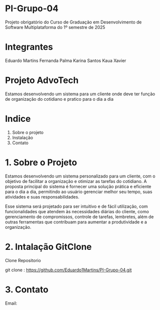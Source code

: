 # PI-Grupo-04
Projeto obrigatório do Curso de Graduação em Desenvolvimento de Software Multiplataforma do 1º semestre de 2025

# Integrantes
Eduardo Martins
Fernanda Palma
Karina Santos
Kaua Xavier

# Projeto AdvoTech
Estamos  desenvolvendo  um sistema para um cliente onde  deve  ter  função de organização do cotidiano  e  pratico para o dia  a dia 

# Indice
1. Sobre o projeto
2. Instalação
3. Contato

# 1. Sobre o Projeto
Estamos desenvolvendo um sistema personalizado para um cliente, com o objetivo de facilitar a organização e otimizar as tarefas do cotidiano. A proposta principal do sistema é fornecer uma solução prática e eficiente para o dia a dia, permitindo ao usuário gerenciar melhor seu tempo, suas atividades e suas responsabilidades.

Esse sistema será projetado para ser intuitivo e de fácil utilização, com funcionalidades que atendem às necessidades diárias do cliente, como gerenciamento de compromissos, controle de tarefas, lembretes, além de outras ferramentas que contribuam para aumentar a produtividade e a organização.

# 2. Intalação GitClone
Clone Repositorio 

git clone : https://github.com/Eduardo1Martins/PI-Grupo-04.git

# 3. Contato
Email:


